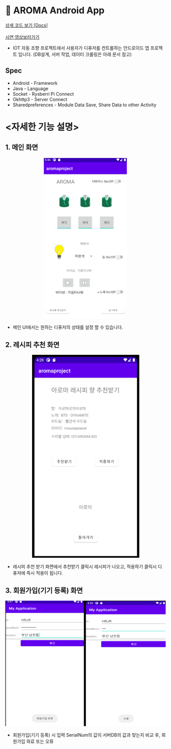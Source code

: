 # 📱 AROMA Android App

[상세 코드 보기 [Docs]](https://drive.google.com/file/d/16xxYELVgsO8QSeTsyH_2ys3BdXWiv0Zs/view?usp=sharing)<br><br>
[시연 영상보러가기](https://www.youtube.com/watch?v=6XIpaUdc13I)

- IOT 자동 조향 프로젝트에서 사용자가 디퓨저를 컨트롤하는 안드로이드 앱 프로젝트 입니다. (DB설계, 서버 작업, 데이터 크롤링은 아래 문서 참고)

## Spec

- Android - Framework
- Java - Language
- Socket - Rysberri Pi Connect
- Okhttp3 - Server Connect
- Sharedpreferences - Module Data Save, Share Data to other Activity

# <자세한 기능 설명>

## 1. 메인 화면

<p align='center'>
  <img src='./images/안드2.PNG'>
</p>

- 메인 UI에서는 원하는 디퓨저의 상태를 설정 할 수 있습니다.

## 2. 레시피 추천 화면

<p align='center'>
  <img src='./images/안드.PNG'>
</p>

- 레시피 추천 받기 화면에서 추천받기 클릭시 레시피가 나오고, 적용하기 클릭시 디퓨저에 즉시 적용이 됩니다.

## 3. 회원가입(기기 등록) 화면

<p align='center'>
  <img src='./images/회원가입.PNG'>
</p>

- 회원가입(기기 등록) 시 입력 SerialNum의 값이 서버DB의 값과 맞는지 비교 후, 회원가입 와료 또는 오류
